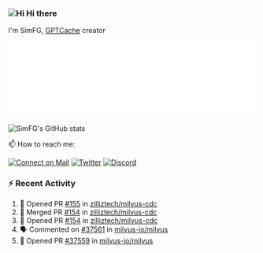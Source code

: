 ### <img src='https://qpluspicture.oss-cn-beijing.aliyuncs.com/6LjjQA/Hi.gif' alt='Hi' width="24"/> Hi there

I'm SimFG, [GPTCache](https://github.com/zilliztech/GPTCache) creator

![Metrics 👋](/metrics.plugin.followup.user.svg)

![SimFG's GitHub stats](https://github-readme-stats.vercel.app/api?username=SimFG&show_icons=true&theme=radical&count_private=true)

📫 How to reach me:

[![Connect on Mail](https://img.shields.io/badge/Ask%20me-anything-1abc9c.svg)](mailto:1142838399@qq.com)
[![Twitter](https://img.shields.io/twitter/follow/FogSim?style=social)](https://twitter.com/FogSim)
[![Discord](https://img.shields.io/discord/1092648432495251507?label=Discord&logo=discord)](https://discord.gg/Q8C6WEjSWV)

### :zap: Recent Activity

<!--START_SECTION:activity-->
1. 💪 Opened PR [#155](https://github.com/zilliztech/milvus-cdc/pull/155) in [zilliztech/milvus-cdc](https://github.com/zilliztech/milvus-cdc)
2. 🎉 Merged PR [#154](https://github.com/zilliztech/milvus-cdc/pull/154) in [zilliztech/milvus-cdc](https://github.com/zilliztech/milvus-cdc)
3. 💪 Opened PR [#154](https://github.com/zilliztech/milvus-cdc/pull/154) in [zilliztech/milvus-cdc](https://github.com/zilliztech/milvus-cdc)
4. 🗣 Commented on [#37561](https://github.com/milvus-io/milvus/issues/37561) in [milvus-io/milvus](https://github.com/milvus-io/milvus)
5. 💪 Opened PR [#37559](https://github.com/milvus-io/milvus/pull/37559) in [milvus-io/milvus](https://github.com/milvus-io/milvus)
<!--END_SECTION:activity-->

